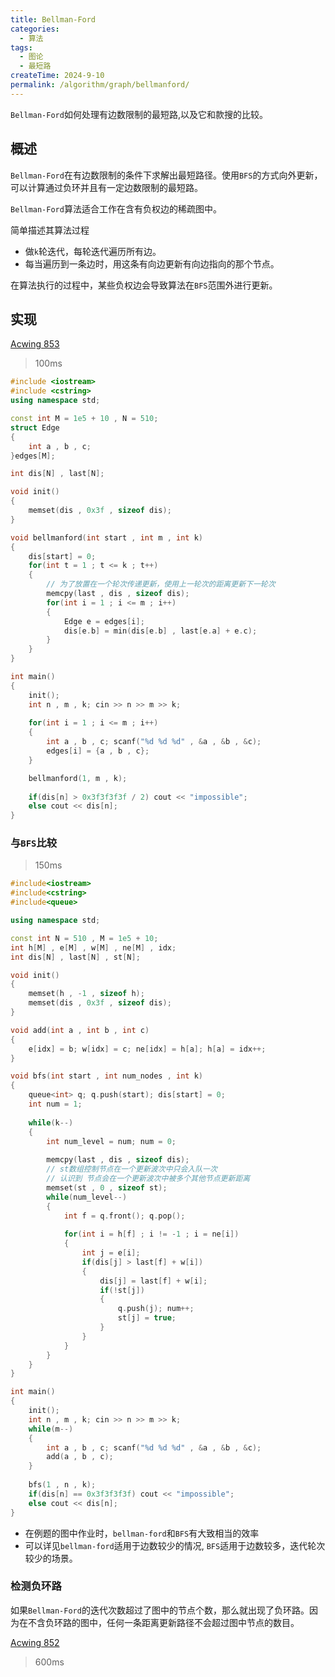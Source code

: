 ```yaml
---
title: Bellman-Ford
categories:
  - 算法
tags:
  - 图论
  - 最短路
createTime: 2024-9-10
permalink: /algorithm/graph/bellmanford/
---
```


`Bellman-Ford`如何处理有边数限制的最短路,以及它和款搜的比较。

<!-- more -->

## 概述

`Bellman-Ford`在有边数限制的条件下求解出最短路径。使用`BFS`的方式向外更新，可以计算通过负环并且有一定边数限制的最短路。

`Bellman-Ford`算法适合工作在含有负权边的稀疏图中。

简单描述其算法过程
+ 做`k`轮迭代，每轮迭代遍历所有边。
+ 每当遍历到一条边时，用这条有向边更新有向边指向的那个节点。

在算法执行的过程中，某些负权边会导致算法在`BFS`范围外进行更新。

## 实现

[Acwing 853](https://www.acwing.com/problem/content/description/855/)  

> 100ms

```cpp
#include <iostream>
#include <cstring>
using namespace std;

const int M = 1e5 + 10 , N = 510;
struct Edge 
{
    int a , b , c;
}edges[M];

int dis[N] , last[N];

void init()
{
    memset(dis , 0x3f , sizeof dis);
}

void bellmanford(int start , int m , int k)
{
    dis[start] = 0;
    for(int t = 1 ; t <= k ; t++)
    {
	    // 为了放置在一个轮次传递更新，使用上一轮次的距离更新下一轮次
        memcpy(last , dis , sizeof dis);
        for(int i = 1 ; i <= m ; i++)
        {
            Edge e = edges[i]; 
            dis[e.b] = min(dis[e.b] , last[e.a] + e.c);
        }
    }
}

int main()
{
    init();
    int n , m , k; cin >> n >> m >> k;
    
    for(int i = 1 ; i <= m ; i++)
    {
        int a , b , c; scanf("%d %d %d" , &a , &b , &c);
        edges[i] = {a , b , c};
    }

    bellmanford(1, m , k);
    
    if(dis[n] > 0x3f3f3f3f / 2) cout << "impossible";
    else cout << dis[n];
}
```

###  与`BFS`比较

> 150ms

```cpp
#include<iostream>
#include<cstring>
#include<queue>

using namespace std;

const int N = 510 , M = 1e5 + 10;
int h[M] , e[M] , w[M] , ne[M] , idx;
int dis[N] , last[N] , st[N];

void init()
{
    memset(h , -1 , sizeof h);
    memset(dis , 0x3f , sizeof dis);
}

void add(int a , int b , int c)
{
    e[idx] = b; w[idx] = c; ne[idx] = h[a]; h[a] = idx++;
}

void bfs(int start , int num_nodes , int k)
{
    queue<int> q; q.push(start); dis[start] = 0;
    int num = 1;
    
    while(k--)
    {
        int num_level = num; num = 0;
        
        memcpy(last , dis , sizeof dis);
        // st数组控制节点在一个更新波次中只会入队一次
        // 认识到 节点会在一个更新波次中被多个其他节点更新距离
        memset(st , 0 , sizeof st);
        while(num_level--)
        {
            int f = q.front(); q.pop();
            
            for(int i = h[f] ; i != -1 ; i = ne[i])
            {
                int j = e[i];
                if(dis[j] > last[f] + w[i])
                {
                    dis[j] = last[f] + w[i];
                    if(!st[j])
                    {
                        q.push(j); num++;
                        st[j] = true;
                    }
                }
            }
        }
    }
}

int main()
{
    init();
    int n , m , k; cin >> n >> m >> k;
    while(m--)
    {
        int a , b , c; scanf("%d %d %d" , &a , &b , &c);
        add(a , b , c);
    }
    
    bfs(1 , n , k);
    if(dis[n] == 0x3f3f3f3f) cout << "impossible";
    else cout << dis[n];
}
```

+ 在例题的图中作业时，`bellman-ford`和`BFS`有大致相当的效率
+ 可以详见`bellman-ford`适用于边数较少的情况, `BFS`适用于边数较多，迭代轮次较少的场景。

### 检测负环路

如果`Bellman-Ford`的迭代次数超过了图中的节点个数，那么就出现了负环路。因为在不含负环路的图中，任何一条距离更新路径不会超过图中节点的数目。

[Acwing 852](https://www.acwing.com/problem/content/description/854/)

> 600ms

```cpp

```

